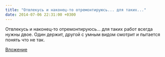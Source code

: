 ```yaml
---
title: "Отвлекусь и наконец-то отремонтируюсь... для таких..."
date: 2014-07-06 22:31:00 +0300
---
```


Отвлекусь и наконец-то отремонтируюсь... для таких работ всегда нужны двое. Один держит, другой с умным видом смотрит и пытается понять что не так.

[Вложение](/assets/vk_photos/1/m5vkkNHgsDM.jpg)
